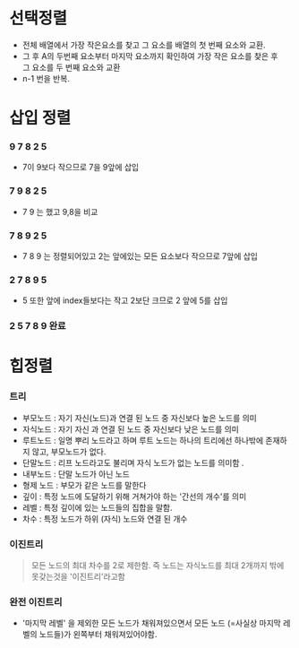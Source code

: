 # 선택정렬

- 전체 배열에서 가장 작은요소를 찾고 그 요소를 배열의 첫 번째 요소와 교환.
- 그 후 A의 두번째 요소부터 마지막 요소까지 확인하여 가장 작은 요소를 찾은 후 <br/>
그 요소를 두 번째 요소와 교환
- n-1 번을 반복.

# 삽입 정렬 

### 9 7 8 2 5 
-  7이 9보다 작으므로 7을 9앞에 삽입 
### 7 9 8 2 5 
-  7 9 는 했고 9,8을 비교

### 7 8 9 2 5 
- 7 8 9 는 정렬되어있고 2는 앞에있는 모든 요소보다 작으므로 7앞에 삽입 

### 2 7 8 9 5 
- 5 또한 앞에 index들보다는 작고 2보단 크므로 2 앞에 5를 삽입

### 2 5 7 8 9 완료 


# 힙정렬 

### 트리
- 부모노드 : 자기 자신(노드)과 연결 된 노드 중 자신보다 높은 노드를 의미
- 자식노드 : 자기 자신 과 연결 된 노드 중 자신보다 낮은 노드를 의미 
- 루트노드 : 일명 뿌리 노드라고 하며 루트 노드는 하나의 트리에선 하나밖에 존재하지 않고, 부모노드가 없다.
- 단말노드 : 리프 노드라고도 불리며 자식 노드가 없는 노드를 의미함 .
- 내부노드 : 단말 노드가 아닌 노드 
- 형제 노드 : 부모가 같은 노드를 말한다 
- 깊이 : 특정 노드에 도달하기 위해 거쳐가야 하는 '간선의 개수'를 의미 
- 레벨 : 특정 깊이에 있는 노드들의 집합을 말함. 
- 차수 : 특정 노드가 하위 (자식) 노드와 연결 된 개수 


### 이진트리 
> 모든 노드의 최대 차수를 2로 제한함. 즉 노드는 자식노드를 최대 2개까지 밖에 못갖는것을 '이진트리'라고함


### 완전 이진트리 
- '마지막 레벨' 을 제외한 모든 노드가 채워져있으면서 모든 노드 (=사실상 마지막 레벨의 노드들)가 
왼쪽부터 채워져있어야함.


